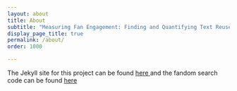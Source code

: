 ```yaml
---
layout: about
title: About
subtitle: "Measuring Fan Engagement: Finding and Quantifying Text Reuse in Fan Fiction"
display_page_title: true
permalink: /about/
order: 1000

---
```


The Jekyll site for this project can be found <a href="https://github.com/senderle/jekyll-bokeh-fandom" target="_blank"> here </a> and the fandom search code can be found <a href="https://github.com/senderle/fandom-search" target="_blank"> here </a>
